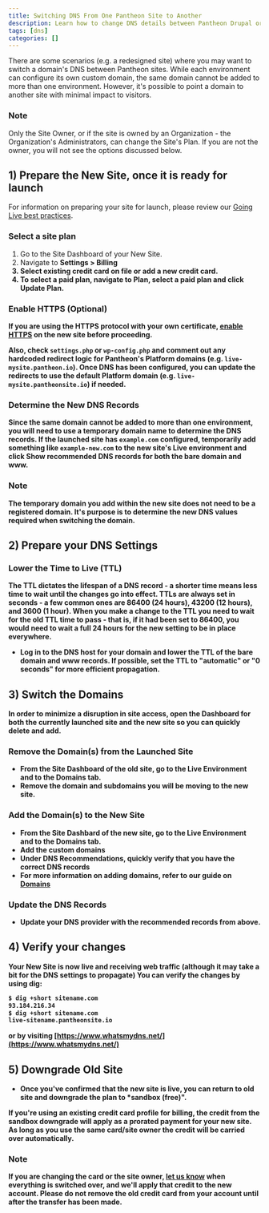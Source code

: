 ```yaml
---
title: Switching DNS From One Pantheon Site to Another
description: Learn how to change DNS details between Pantheon Drupal or WordPress sites.
tags: [dns]
categories: []
---
```

There are some scenarios (e.g. a redesigned site) where you may want to switch a domain's DNS between Pantheon sites. While each environment can configure its own custom domain, the same domain cannot be added to more than one environment. However, it's possible to point a domain to another site with minimal impact to visitors.

<div class="alert alert-info" role="alert">
<h3 class="info">Note</h3>
<p>Only the Site Owner, or if the site is owned by an Organization - the Organization's Administrators, can change the Site's Plan. If you are not the owner, you will not see the options discussed below.</p>
</div>


## 1) Prepare the New Site, once it is ready for launch
For information on preparing your site for launch, please review our [Going Live best practices](/docs/going-live/).

### Select a site plan
<div>
<ol>
<li>Go to the Site Dashboard of your New Site.</li>
<li> Navigate to <b>Settings<b> > <b>Billing</b> </li>
<li> Select existing credit card on file or add a new credit card.</li>
<li>To select a paid plan, navigate to <b>Plan</b>, select a paid plan and click <b>Update Plan</b>.</li>
</ol>
</div>

### Enable HTTPS (Optional)
If you are using the HTTPS protocol with your own certificate, [enable HTTPS](/docs/enable-https/) on the new site before proceeding.

Also, check `settings.php` or `wp-config.php` and comment out any hardcoded redirect logic for Pantheon's Platform domains (e.g.  `live-mysite.pantheon.io`). Once DNS has been configured, you can update the redirects to use the default Platform domain (e.g. `live-mysite.pantheonsite.io`) if needed.

### Determine the New DNS Records
Since the same domain cannot be added to more than one environment, you will need to use a temporary domain name to determine the DNS records. If the launched site has `example.com` configured, temporarily add something like `example-new.com` to the new site's Live environment and click **Show recommended DNS records** for both the bare domain and www.

<div class="alert alert-info" role="alert">
<h3 class="info">Note</h3>
<p>The temporary domain you add within the new site does not need to be a registered domain. It's purpose is to determine the new DNS values required when switching the domain.</p>
</div>

## 2) Prepare your DNS Settings
### Lower the Time to Live (TTL)
The TTL dictates the lifespan of a DNS record - a shorter time means less time to wait until the changes go into effect. TTLs are always set in seconds - a few common ones are 86400 (24 hours),  43200 (12 hours), and 3600 (1 hour). 
When you make a change to the TTL you need to wait for the old TTL time to pass - that is, if it had been set to 86400, you would need to wait a full 24 hours for the new setting to be in place everywhere.

* Log in to the DNS host for your domain and lower the TTL of the bare domain and www records. If possible, set the TTL to "automatic" or "0 seconds" for more efficient propagation.

## 3) Switch the Domains

In order to minimize a disruption in site access, open the Dashboard for both the currently launched site and the new site so you can quickly delete and add. 

### Remove the Domain(s) from the Launched Site
* From the Site Dashboard of the old site, go to the Live Environment and to the Domains tab. 
* Remove the domain and subdomains you will be moving to the new site.

### Add the Domain(s) to the New Site
* From the Site Dashbard of the new site, go to the Live Environment and to the Domains tab. 
* Add the custom domains
* Under DNS Recommendations, quickly verify that you have the correct DNS records
* For more information on adding domains, refer to our guide on [Domains](/docs/domains/)

### Update the DNS Records
* Update your DNS provider with the recommended records from above.


## 4) Verify your changes

Your New Site is now live and receiving web traffic (although it may take a bit for the DNS settings to propagate)
You can verify the changes by using dig:

```bash
$ dig +short sitename.com
93.184.216.34
$ dig +short sitename.com
live-sitename.pantheonsite.io

 ```
or by visiting [https://www.whatsmydns.net/](https://www.whatsmydns.net/)

## 5) Downgrade Old Site

* Once you've confirmed that the new site is live, you can return to old site and downgrade the plan to *sandbox (free)".

If you're using an existing credit card profile for billing, the credit from the sandbox downgrade will apply as a prorated payment for your new site. 
As long as you use the same card/site owner the credit will be carried over automatically. 

<div class="alert alert-info" role="alert">
<h3 class="info">Note</h3>
<p>If you are changing the card or the site owner, <a href="https://pantheon.io/support" target="_blank">let us know</a> when everything is switched over, and we'll apply that credit to the new account. 
Please do not remove the old credit card from your account until after the transfer has been made.</p>
</div>
